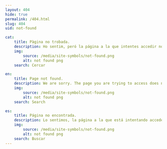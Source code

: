 ```yaml
---
layout: 404
hide: true
permalink: /404.html
slug: 404
uid: not-found

cat:
    title: Pàgina no trobada.
    description: Ho sentim, peró la página a la que intentes accedir no existeix. Prova a navegar per les opcions del menú o utiliza el acercador per trobar el que busques.
    img:
        source: /media/site-symbols/not-found.png
        alt: not found png
    search: Cercar

en: 
    title: Page not found.
    description: We are sorry. The page you are trying to access does not exists. Please try to naviogarte through the menu options or use the search bar to find what you are looking for.
    img:
        source: /media/site-symbols/not-found.png
        alt: not found png
    search: Search

es:
    title: Página no encontrada.
    description: Lo sentimos, la página a la que está intentando acceder no existe. Porfavor pruebe a navegar por los enlaces del menú o a buscar lo que necesita en el buscador.
    img:
        source: /media/site-symbols/not-found.png
        alt: not found png
    search: Buscar
---
```

